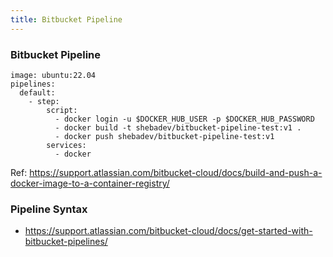 ```yaml
---
title: Bitbucket Pipeline
---
```


### Bitbucket Pipeline 

```
image: ubuntu:22.04
pipelines:
  default:
    - step:
        script:
          - docker login -u $DOCKER_HUB_USER -p $DOCKER_HUB_PASSWORD
          - docker build -t shebadev/bitbucket-pipeline-test:v1 .
          - docker push shebadev/bitbucket-pipeline-test:v1
        services:
          - docker
```

Ref: https://support.atlassian.com/bitbucket-cloud/docs/build-and-push-a-docker-image-to-a-container-registry/

### Pipeline Syntax

- https://support.atlassian.com/bitbucket-cloud/docs/get-started-with-bitbucket-pipelines/